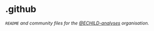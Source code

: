 # .github

*`README` and community files for the [@ECHILD-analyses](https://github.com/ECHILD-analyses) organisation.*
